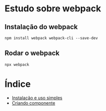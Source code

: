 # Estudo sobre webpack

## Instalação do webpack

```
npm install webpack webpack-cli --save-dev
```

## Rodar o webpack

```
npx webpack
```

# Índice

- [Instalação e uso simples](https://github.com/Dirack/Estudos/tree/master/webpack/simples#instala%C3%A7%C3%A3o-e-uso-simples)
- [Criando componente](https://github.com/Dirack/Estudos/tree/master/webpack/componente#criando-componente)
